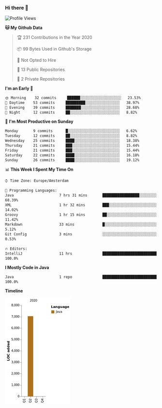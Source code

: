 ### Hi there 👋


<!--START_SECTION:waka-->
![Profile Views](http://img.shields.io/badge/Profile%20Views-84-blue)

**🐱 My Github Data** 

> 🏆 231 Contributions in the Year 2020
 > 
> 📦 99 Bytes Used in Github's Storage 
 > 
> 🚫 Not Opted to Hire
 > 
> 📜 13 Public Repositories 
 > 
> 🔑 2 Private Repositories  

**I'm an Early 🐤** 

```text
🌞 Morning    32 commits     ██████░░░░░░░░░░░░░░░░░░░   23.53% 
🌆 Daytime    53 commits     █████████░░░░░░░░░░░░░░░░   38.97% 
🌃 Evening    39 commits     ███████░░░░░░░░░░░░░░░░░░   28.68% 
🌙 Night      12 commits     ██░░░░░░░░░░░░░░░░░░░░░░░   8.82%

```
📅 **I'm Most Productive on Sunday** 

```text
Monday       9 commits      █░░░░░░░░░░░░░░░░░░░░░░░░   6.62% 
Tuesday      12 commits     ██░░░░░░░░░░░░░░░░░░░░░░░   8.82% 
Wednesday    25 commits     ████░░░░░░░░░░░░░░░░░░░░░   18.38% 
Thursday     21 commits     ███░░░░░░░░░░░░░░░░░░░░░░   15.44% 
Friday       21 commits     ███░░░░░░░░░░░░░░░░░░░░░░   15.44% 
Saturday     22 commits     ████░░░░░░░░░░░░░░░░░░░░░   16.18% 
Sunday       26 commits     ████░░░░░░░░░░░░░░░░░░░░░   19.12%

```


📊 **This Week I Spent My Time On** 

```text
⌚︎ Time Zone: Europe/Amsterdam

💬 Programming Languages: 
Java                     7 hrs 31 mins       █████████████████░░░░░░░░   68.39% 
XML                      1 hr 32 mins        ███░░░░░░░░░░░░░░░░░░░░░░   14.02% 
Groovy                   1 hr 15 mins        ██░░░░░░░░░░░░░░░░░░░░░░░   11.42% 
Markdown                 33 mins             █░░░░░░░░░░░░░░░░░░░░░░░░   5.12% 
Git Config               3 mins              ░░░░░░░░░░░░░░░░░░░░░░░░░   0.53%

🔥 Editors: 
IntelliJ                 11 hrs              █████████████████████████   100.0%

```

**I Mostly Code in Java** 

```text
Java                     1 repo              █████████████████████████   100.0%

```


**Timeline**

![Chart not found](https://raw.githubusercontent.com/powercasgamer/powercasgamer/master/charts/bar_graph.png) 


<!--END_SECTION:waka-->
